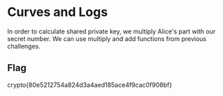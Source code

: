 # Curves and Logs

In order to calculate shared private key, we multiply Alice's part with our secret number. We can use multiply and add functions from previous challenges.

## Flag

crypto{80e5212754a824d3a4aed185ace4f9cac0f908bf}